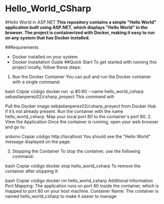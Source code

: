 # Hello_World_CSharp


#Hello World in ASP.NET
**This repository contains a simple "Hello World" application built using ASP.NET, which displays "Hello World" in the browser. The project is containerized with Docker, making it easy to run on any system that has Docker installed.**

##Requirements
- Docker installed on your system.
- Docker Installation Guide
##Quick Start
To get started with running this project locally, follow these steps:

1. Run the Docker Container
You can pull and run the Docker container with a single command:

bash
Copiar código
docker run -p 80:80 --name hello_world_csharp sebastianperez02/csharp_proyect
This command will:

Pull the Docker image sebastianperez02/csharp_proyect from Docker Hub if it’s not already present.
Run the container with the name hello_world_csharp.
Map your local port 80 to the container's port 80.
2. View the Application
Once the container is running, open your web browser and go to:

arduino
Copiar código
http://localhost
You should see the "Hello World" message displayed on the page.

3. Stopping the Container
To stop the container, use the following command:

bash
Copiar código
docker stop hello_world_csharp
To remove the container after stopping it:

bash
Copiar código
docker rm hello_world_csharp
Additional Information
Port Mapping: The application runs on port 80 inside the container, which is mapped to port 80 on your host machine.
Container Name: The container is named hello_world_csharp to make it easier to manage

